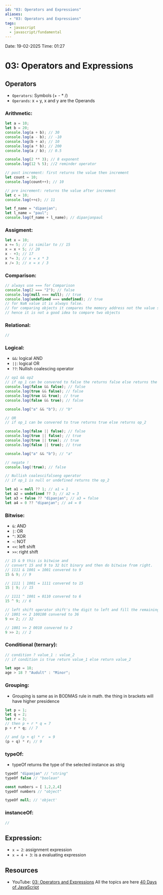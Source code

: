 ```yaml
---
id: "03: Operators and Expressions"
aliases:
  - "03: Operators and Expressions"
tags:
  - javascript
  - javascript/fundamental
---
```


Date: 19-02-2025
Time: 01:27

# 03: Operators and Expressions

## Operators

- `Operators`: Symbols (+ - \* /)
- `Operands`: x + y, x and y are the Operands

### Arithmetic:

```javascript
let a = 10;
let b = 20;
console.log(a + b); // 30
console.log(a - b); // -10
console.log(b + a); // 10
console.log(a * b); // 200
console.log(a / b); // 0.5

console.log(2 ** 3); // 8 exponent
console.log(12 % 5); //2 reminder operator

// post increment: first returns the value then increment
let count = 10;
console.log(count++); // 10

// pre increment: returns the value after increment
let c = 10;
console.log(++c); // 11

let f_name = "dipanjan";
let l_name = "paul";
console.log(f_name + l_name); // dipanjanpaul
```

### Assigment:

```javascript
let x = 10;
x += 5; // is similar to // 15
x = x + 5; // 20
x - +3; // 17
x *= 3; // x = x * 3
x /= 3; // x = x / 3
```

### Comparison:

```javascript
// always use === for Comparison
console.log(2 === "2"); // false
console.log(null === null); // true
console.log(undefined === undefined); // true
// for NaN value it is always false.
// for comparing objects it compares the memory address not the value stored in
// hence it is not a good idea to compare two objects
```

### Relational:

```javascript
//
```

### Logical:

- `&&`: logical AND
- `||`: logical OR
- `??`: Nullish coalescing operator

```javascript
// op1 && op2
// if op_1 can be convered to false the returns false else returns the op_2
console.log(false && false); // false
console.log(true && false); // false
console.log(true && true); // true
console.log(false && true); // false

console.log("a" && "b"); // "b"

// OR
// if op_1 can be convered to true returns true else returns op_2

console.log(false || false); // false
console.log(true || false); // true
console.log(true || true); // true
console.log(false || true); // true

console.log("a" && "b"); // "a"

// negate !
console.log(!true); // false

// Nullish coalescifalseng operator
// if op_1 is null or undefined returns the op_2

let a1 = null ?? 1; // a1 = 1
let a2 = undefined ?? 3; // a2 = 3
let a3 = false ?? "dipanjan"; // a3 = false
let a4 = 0 ?? "dipanjan"; // a4 = 0
```

### Bitwise:

- `&`: AND
- `|`: OR
- `^`: XOR
- `~`: NOT
- `<<`: left shift
- `>>`: right shift

```javascript
// 15 & 9 this is bitwise and
// convert 15 and 9 to 32 bit binary and then do bitwise from right.
// 1111 & 1001 = 1001 convered to 9
15 & 9; // 9

// 1111 | 1001 = 1111 convered to 15
15 | 9; // 15

// 1111 ^ 1001 = 0110 convered to 6
15 ^ 9; // 6

// left shift operator shift's the digit to left and fill the remaining with 0
// 1001 << 2 100100 convered to 36
9 << 2; // 32

// 1001 >> 2 0010 convered to 2
9 >> 2; // 2
```

### Conditional (ternary):

```javascript
// condition ? value_1 : value_2
// if condition is true return value_1 else return value_2

let age = 18;
age > 18 ? "Audult" : "Minor";
```

### Grouping:

- Grouping is same as in BODMAS rule in math. the thing in brackets will have higher presidence

```javascript
let p = 1;
let q = 2;
let r = 3;
// then p + r * q = 7
p + r * q; // 7

// and (p + q) * r  = 9
(p + q) * r; // 9
```

### typeOf:

- typeOf returns the type of the selected instance as strig

```javascript
typeOf "dipanjan" // "string"
typeOf false // "boolean"

const numbers = [ 1,2,2,4]
typeOf numbers // "object"

typeOf null; // 'object'
```

### instanceOf:

```javascript
//
```

## Expression:

- `x = 2`: assignment expression
- `x = 4 + 3`: is a evaluating expression

## Resources

- YouTube: [03: Operators and Expressions](https://www.youtube.com/watch?v=vI95K-_JLOw)
  All the topics are here [40 Days of JavaScript](notes/40%20Days%20of%20JavaScript.md)
